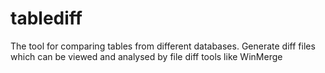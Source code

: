 # tablediff
The tool for comparing tables from different databases. Generate diff files which can be viewed and analysed by file diff tools like WinMerge
